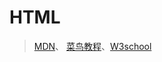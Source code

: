 <!-- 
* 该文件是子目录的路由默认页
* 默认不显示目录，可以设置开启侧边栏的目录显示，该文件的目录会显示在侧边栏
* 侧边栏默认显示的一级目录，是通过根目录的_sidebar.md文件定义的。
* 嵌套目录显示是从二级目录开始的，subMaxLevel: 5 能够显示到四级目录
* 如果未开启嵌套
-->

# HTML
> [MDN](https://developer.mozilla.org/zh-CN/docs/Learn/HTML)、 [菜鸟教程](https://www.runoob.com/html/html-tutorial.html)、[W3school](https://www.w3school.com.cn/html/index.asp)


